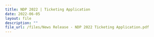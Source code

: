 ```yaml
---
title: NDP 2022 | Ticketing Application
date: 2022-06-05
layout: file
description: ""
file_url: /files/News Release - NDP 2022 Ticketing Application.pdf
---
```

